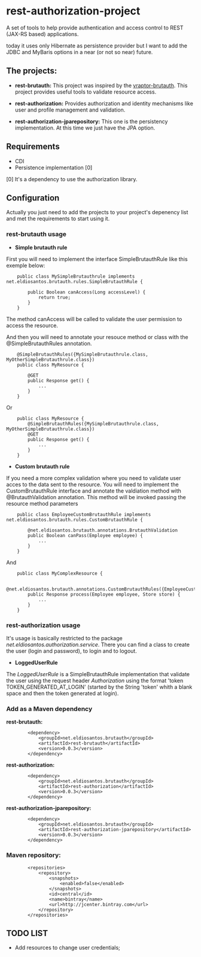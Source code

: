 # rest-authorization-project #

A set of tools to help provide authentication and access control
to REST (JAX-RS based) applications.

today it uses only Hibernate as persistence provider but I want 
to add the JDBC and MyBaris options in a near (or not so near) future.

## The projects: ##

* **rest-brutauth:**
This project was inspired by the 
[vraptor-brutauth](https://github.com/caelum/vraptor-brutauth).
This project provides useful tools to validate resource access.

* **rest-authorization:**
Provides authorization and identity mechanisms like user and
 profile management and validation.

* **rest-authorization-jparepository:**
This one is the persistency implementation. At this time we just have 
the JPA option.

## Requirements ##
* CDI
* Persistence implementation [0]

[0] It's a dependency to use the authorization library.


## Configuration ##

Actually you just need to add the projects to your project's depenency
list and met the requirements to start using it.

### rest-brutauth usage ###

* **Simple brutauth rule**

First you will need to implement the interface SimpleBrutauthRule
like this exemple below:

        public class MySimpleBrutauthrule implements net.eldiosantos.brutauth.rules.SimpleBrutauthRule {

            public Boolean canAccess(Long accessLevel) {
                return true;
            }
        }

The method canAccess will be called to validate the user permission to access 
the resource.

And then you will need to annotate your resouce method or class with the @SimpleBrutauthRules annotation.

        @SimpleBrutauthRules({MySimpleBrutauthrule.class, MyOtherSimpleBrutauthrule.class})
        public class MyResource {

            @GET
            public Response get() {
                ...
            }
        }

Or

        public class MyResource {
            @SimpleBrutauthRules({MySimpleBrutauthrule.class, MyOtherSimpleBrutauthrule.class})
            @GET
            public Response get() {
                ...
            }
        }


* **Custom brutauth rule**

If you need a more complex validation where you need to validate user acces to the data sent to the resource.
You will need to implement the CustomBrutauthRule interface and annotate the valdiation method with 
@BrutauthValidation annotation. This method will be invoked passing the resource method parameters

        public class EmployeeCustomBrutauthRule implements net.eldiosantos.brutauth.rules.CustomBrutauthRule {

            @net.eldiosantos.brutauth.annotations.BrutauthValidation
            public Boolean canPass(Employee employee) {
                ...
            }
        }

And

        public class MyComplexResource {
            
            @net.eldiosantos.brutauth.annotations.CustomBrutauthRules({EmployeeCustomBrutauthRule.class})
            public Response process(Employee employee, Store store) {
                ...
            }
        }

### rest-authorization usage ###

It's usage is basically restricted to the package *net.eldiosantos.authorization.service*. 
There you can find a class to create the user (login and password), to login and to logout.

* **LoggedUserRule**

The *LoggedUserRule* is a SimpleBrutauthRule implementation that validate the user using the request header 
*Authorization* using the format 'token TOKEN_GENERATED_AT_LOGIN' (started by the String 'token' whith a 
blank space and then the token generated at login).


### Add as a Maven dependency ###

**rest-brutauth:**

        	<dependency>
                <groupId>net.eldiosantos.brutauth</groupId>
                <artifactId>rest-brutauth</artifactId>
                <version>0.0.3</version>
        	</dependency>

**rest-authorization:**

        	<dependency>
                <groupId>net.eldiosantos.brutauth</groupId>
                <artifactId>rest-authorization</artifactId>
                <version>0.0.3</version>
        	</dependency>

**rest-authorization-jparepository:**

        	<dependency>
                <groupId>net.eldiosantos.brutauth</groupId>
                <artifactId>rest-authorization-jparepository</artifactId>
                <version>0.0.3</version>
        	</dependency>


### Maven repository: ###

            <repositories>
                <repository>
                    <snapshots>
                        <enabled>false</enabled>
                    </snapshots>
                    <id>central</id>
                    <name>bintray</name>
                    <url>http://jcenter.bintray.com</url>
                </repository>
            </repositories>




## TODO LIST ##
* Add resources to change user credentials;
